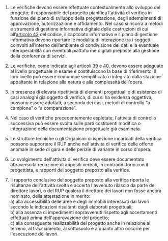 1. Le verifiche devono essere effettuate contestualmente allo sviluppo del progetto; il responsabile del progetto pianifica l'attività di verifica in funzione del piano di sviluppo della progettazione, degli adempimenti di approvazione, autorizzazione e affidamento. Nel caso si ricorra a metodi e strumenti di gestione informativa digitale delle costruzioni di cui all’[articolo 43](/articolo-43/1) del codice, il capitolato informativo e il piano di gestione informativa devono riportare le modalità di interazione tra i soggetti coinvolti all’interno dell’ambiente di condivisione dei dati e la eventuale interoperabilità con eventuali piattaforme digitali preposte alla gestione della conferenza di servizi.

2. Le verifiche, come indicate agli articoli [39](/allegato-1.7-articolo-39/1) e [40](/allegato-1.7-articolo-40/1), devono essere adeguate al livello progettuale in esame e costituiscono la base di riferimento; il loro livello può essere comunque semplificato o integrato dalla stazione appaltante in relazione alla natura e alla complessità dell'opera.

3. In presenza di elevata ripetitività di elementi progettuali o di esistenza di casi analoghi già oggetto di verifica, di cui si ha evidenza oggettiva, possono essere adottati, a seconda dei casi, metodi di controllo “a campione” o “a comparazione”.

4. Nel caso di verifiche precedentemente espletate, l'attività di controllo successiva può essere svolta sulle parti costituenti modifica o integrazione della documentazione progettuale già esaminata.

5. Le strutture tecniche o gli Organismi di ispezione incaricati della verifica possono supportare il RUP anche nell'attività di verifica delle offerte anomale in sede di gara e delle perizie di variante in corso d'opera.

6. Lo svolgimento dell'attività di verifica deve essere documentato attraverso la redazione di appositi verbali, in contraddittorio con il progettista, e rapporti del soggetto preposto alla verifica.

7. Il rapporto conclusivo del soggetto preposto alla verifica riporta le risultanze dell'attività svolta e accerta l'avvenuto rilascio da parte del direttore lavori, o del RUP qualora il direttore dei lavori non fosse ancora nominato, della attestazione in merito:<br>a) alla accessibilità delle aree e degli immobili interessati dai lavori secondo le indicazioni risultanti dagli elaborati progettuali;<br>b) alla assenza di impedimenti sopravvenuti rispetto agli accertamenti effettuati prima dell'approvazione del progetto;<br>c) alla conseguente realizzabilità del progetto anche in relazione al terreno, al tracciamento, al sottosuolo e a quanto altro occorre per l'esecuzione dei lavori.